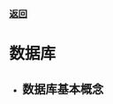 ### [返回](../README.md)

# 数据库                                                                                    

- ## 数据库基本概念